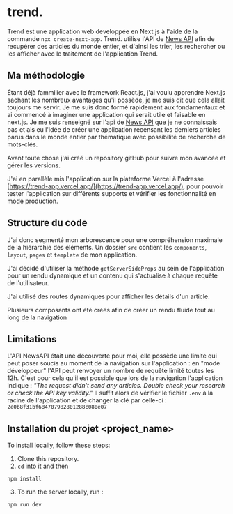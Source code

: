 trend.
======

Trend est une application web developpée en Next.js à l'aide de la commande `npx create-next-app`. Trend. utilise l'API de [News API](https://newsapi.org/ "newsapi.org") afin de recupérer des articles du monde entier, et d'ainsi les trier, les rechercher ou les afficher avec le traitement de l'application Trend.

## Ma méthodologie

Étant déjà fammilier avec le framework React.js, j'ai voulu apprendre Next.js sachant les nombreux avantages qu'il possède, je me suis dit que cela allait toujours me servir. Je me suis donc formé rapidement aux fondamentaux et ai commencé à imaginer une application qui serait utile et faisable en next.js. Je me suis renseigné sur l'api de [News API](https://newsapi.org/ "newsapi.org") que je ne connaissais pas et ais eu l'idée de créer une application recensant les derniers articles parus dans le monde entier par thématique avec possibilité de recherche de mots-clés.

Avant toute chose j'ai créé un repository gitHub pour suivre mon avancée et gérer les versions.

J'ai en parallèle mis l'application sur la plateforme Vercel à l'adresse [https://trend-app.vercel.app/](https://trend-app.vercel.app/), pour pouvoir tester l'application sur différents supports et vérifier les fonctionnalité en mode production.

## Structure du code

J'ai donc segmenté mon arborescence pour une compréhension maximale de la hiérarchie des éléments. Un dossier `src` contient les `components`, `layout`, `pages` et `template` de mon application. 

J'ai décidé d'utiliser la méthode `getServerSideProps` au sein de l'application pour un rendu dynamique et un contenu qui s'actualise à chaque requête de l'utilisateur.

J'ai utilisé des routes dynamiques pour afficher les détails d'un article.

Plusieurs composants ont été créés afin de créer un rendu fluide tout au long de la navigation

## Limitations

L'API NewsAPI était une découverte pour moi, elle possède une limite qui peut poser soucis au moment de la navigation sur l'application : en "mode développeur" l'API peut renvoyer un nombre de requête limité toutes les 12h. C'est pour cela qu'il est possible que lors de la navigation l'application indique :
*_"The request didn't send any articles. Double check your research or check the API key validity."_*
Il suffit alors de vérifier le fichier `.env` à la racine de l'application et de changer la clé par celle-ci : `2e0b8f31bf684707982801288c080e07`

## Installation du projet <project_name>

To install <dernier-cri-app> locally, follow these steps:

1. Clone this repository.
2. `cd` into it and then 

```
npm install
```
3. To run the server locally, run :

```
npm run dev
```
